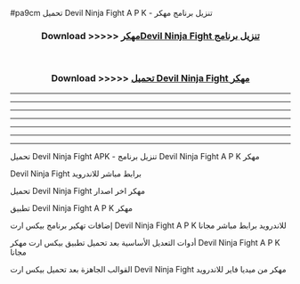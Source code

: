 #pa9cm تحميل Devil Ninja Fight A P K - تنزيل برنامج مهكر



<div align="center">
<h3>Download >>>>> <a href="https://runaway1.web.app/?sq=Devil Ninja Fight">مهكرDevil Ninja Fight تنزيل برنامج</a></h3><br>

<h3>Download >>>>> <a href="https://runaway1.web.app/?sq=Devil Ninja Fight">تحميل Devil Ninja Fight مهكر</a></h3>
</div>


----------------------------------------------------------

----------------------------------------------------------

----------------------------------------------------------

----------------------------------------------------------

----------------------------------------------------------

----------------------------------------------------------

----------------------------------------------------------

تحميل Devil Ninja Fight APK - تنزيل برنامج Devil Ninja Fight A P K مهكر

Devil Ninja Fight برابط مباشر للاندرويد

تحميل Devil Ninja Fight مهكر اخر اصدار

تطبيق Devil Ninja Fight A P K مهكر

إضافات تهكير برنامج بيكس ارت Devil Ninja Fight A P K للاندرويد برابط مباشر مجانا

أدوات التعديل الأساسية بعد تحميل تطبيق بيكس ارت مهكر Devil Ninja Fight A P K مجانا

القوالب الجاهزة بعد تحميل بيكس ارت Devil Ninja Fight مهكر من ميديا فاير للاندرويد


